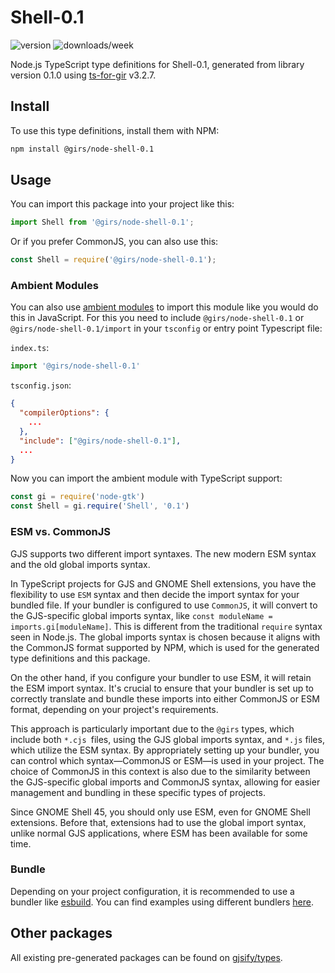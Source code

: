 
# Shell-0.1

![version](https://img.shields.io/npm/v/@girs/node-shell-0.1)
![downloads/week](https://img.shields.io/npm/dw/@girs/node-shell-0.1)


Node.js TypeScript type definitions for Shell-0.1, generated from library version 0.1.0 using [ts-for-gir](https://github.com/gjsify/ts-for-gir) v3.2.7.


## Install

To use this type definitions, install them with NPM:
```bash
npm install @girs/node-shell-0.1
```

## Usage

You can import this package into your project like this:
```ts
import Shell from '@girs/node-shell-0.1';
```

Or if you prefer CommonJS, you can also use this:
```ts
const Shell = require('@girs/node-shell-0.1');
```

### Ambient Modules

You can also use [ambient modules](https://github.com/gjsify/ts-for-gir/tree/main/packages/cli#ambient-modules) to import this module like you would do this in JavaScript.
For this you need to include `@girs/node-shell-0.1` or `@girs/node-shell-0.1/import` in your `tsconfig` or entry point Typescript file:

`index.ts`:
```ts
import '@girs/node-shell-0.1'
```

`tsconfig.json`:
```json
{
  "compilerOptions": {
    ...
  },
  "include": ["@girs/node-shell-0.1"],
  ...
}
```

Now you can import the ambient module with TypeScript support: 

```ts
const gi = require('node-gtk')
const Shell = gi.require('Shell', '0.1')
```



### ESM vs. CommonJS

GJS supports two different import syntaxes. The new modern ESM syntax and the old global imports syntax.

In TypeScript projects for GJS and GNOME Shell extensions, you have the flexibility to use `ESM` syntax and then decide the import syntax for your bundled file. If your bundler is configured to use `CommonJS`, it will convert to the GJS-specific global imports syntax, like `const moduleName = imports.gi[moduleName]`. This is different from the traditional `require` syntax seen in Node.js. The global imports syntax is chosen because it aligns with the CommonJS format supported by NPM, which is used for the generated type definitions and this package.

On the other hand, if you configure your bundler to use ESM, it will retain the ESM import syntax. It's crucial to ensure that your bundler is set up to correctly translate and bundle these imports into either CommonJS or ESM format, depending on your project's requirements.

This approach is particularly important due to the `@girs` types, which include both `*.cjs `files, using the GJS global imports syntax, and `*.js` files, which utilize the ESM syntax. By appropriately setting up your bundler, you can control which syntax—CommonJS or ESM—is used in your project. The choice of CommonJS in this context is also due to the similarity between the GJS-specific global imports and CommonJS syntax, allowing for easier management and bundling in these specific types of projects.

Since GNOME Shell 45, you should only use ESM, even for GNOME Shell extensions. Before that, extensions had to use the global import syntax, unlike normal GJS applications, where ESM has been available for some time.

### Bundle

Depending on your project configuration, it is recommended to use a bundler like [esbuild](https://esbuild.github.io/). You can find examples using different bundlers [here](https://github.com/gjsify/ts-for-gir/tree/main/examples).

## Other packages

All existing pre-generated packages can be found on [gjsify/types](https://github.com/gjsify/types).

